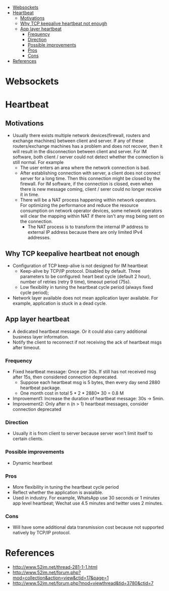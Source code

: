 - [Websockets](#websockets)
- [Heartbeat](#heartbeat)
  - [Motivations](#motivations)
  - [Why TCP keepalive heartbeat not enough](#why-tcp-keepalive-heartbeat-not-enough)
  - [App layer heartbeat](#app-layer-heartbeat)
    - [Frequency](#frequency)
    - [Direction](#direction)
    - [Possible improvements](#possible-improvements)
    - [Pros](#pros)
    - [Cons](#cons)
- [References](#references)

# Websockets


# Heartbeat
## Motivations
* Usually there exists multiple network devices(firewall, routers and exchange machines) between client and server. If any of these routers/exchange machines has a problem and does not recover, then it will result in the disconnection between client and server. For IM software, both client / server could not detect whether the connection is still normal. For example 
  * The user enters an area where the network connection is bad.
  * After establishing connection with server, a client does not connect server for a long time. Then this connection might be closed by the firewall. For IM software, if the connection is closed, even when there is new message coming, client / serer could no longer receive it in time.
  * There will be a NAT process happening within network operators. For optimizing the performance and reduce the resource consumption on network operator devices, some network operators will clear the mapping within NAT if there isn't any msg being sent on the connection.
      * The NAT process is to transform the internal IP address to external IP address because there are only limited IPv4 addresses.

## Why TCP keepalive heartbeat not enough
* Configuration of TCP keep-alive is not designed for IM heartbeat
  * Keep-alive by TCP/IP protocol. Disabled by default. Three parameters to be configured: heart beat cycle (default 2 hour), number of retries (retry 9 time), timeout period (75s).
  * Low flexibility in tuning the heartbeat cycle period (always fixed cycle period);
* Network layer available does not mean application layer available. For example, application is stuck in a dead cycle.

## App layer heartbeat
* A dedicated heartbeat message. Or it could also carry additional business layer information. 
* Notify the client to reconnect if not receiving the ack of heartbeat msgs after timeout.

### Frequency
* Fixed heartbeat message: Once per 30s. If still has not received msg after 15s, then considered connection deprecated. 
  * Suppose each heartbeat msg is 5 bytes, then every day send 2880 heartbeat package. 
  * One month cost in total 5 * 2 * 2880* 30 = 0.8 M 
* Improvement1: Increase the duration of heartbeat message: 30s -> 5min.
* Improvement2: Only after n (n > 1)  heartbeat messages, consider connection deprecated

### Direction
* Usually it is from client to server because server won't limit itself to certain clients. 

### Possible improvements
* Dynamic heartbeat

### Pros
* More flexibility in tuning the heartbeat cycle period
* Reflect whether the application is avaialble.
* Used in industry. For example, WhatsApp use 30 seconds or 1 minutes app level heartbeat; Wechat use 4.5 minutes and twitter uses 2 minutes.

### Cons
* Will have some additional data transmission cost because not supported natively by TCP/IP protocol.


# References
* http://www.52im.net/thread-281-1-1.html
* http://www.52im.net/forum.php?mod=collection&action=view&ctid=17&page=1
* http://www.52im.net/forum.php?mod=viewthread&tid=3780&ctid=7
